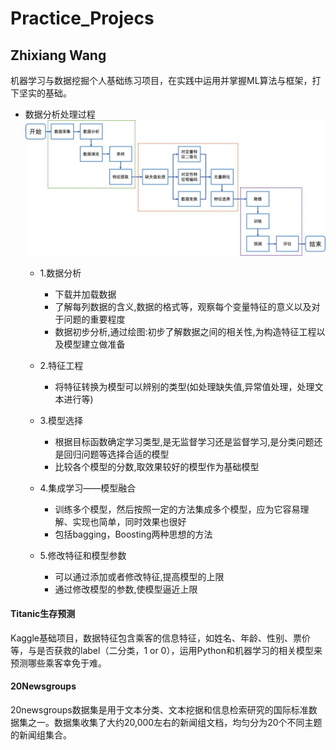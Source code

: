 # Practice_Projecs
## Zhixiang Wang

机器学习与数据挖掘个人基础练习项目，在实践中运用并掌握ML算法与框架，打下坚实的基础。<br>

* 数据分析处理过程
![](./pic/process.jpg)<br>

    * 1.数据分析
      * 下载并加载数据
      * 了解每列数据的含义,数据的格式等，观察每个变量特征的意义以及对于问题的重要程度
      * 数据初步分析,通过绘图:初步了解数据之间的相关性,为构造特征工程以及模型建立做准备

    * 2.特征工程
      * 将特征转换为模型可以辨别的类型(如处理缺失值,异常值处理，处理文本进行等)

    * 3.模型选择
      * 根据目标函数确定学习类型,是无监督学习还是监督学习,是分类问题还是回归问题等选择合适的模型
      * 比较各个模型的分数,取效果较好的模型作为基础模型

    * 4.集成学习——模型融合
      * 训练多个模型，然后按照一定的方法集成多个模型，应为它容易理解、实现也简单，同时效果也很好
      * 包括bagging，Boosting两种思想的方法

    * 5.修改特征和模型参数
      * 可以通过添加或者修改特征,提高模型的上限
      * 通过修改模型的参数,使模型逼近上限


#### Titanic生存预测
Kaggle基础项目，数据特征包含乘客的信息特征，如姓名、年龄、性别、票价等，与是否获救的label（二分类，1 or 0），运用Python和机器学习的相关模型来预测哪些乘客幸免于难。

#### 20Newsgroups
20newsgroups数据集是用于文本分类、文本挖据和信息检索研究的国际标准数据集之一。数据集收集了大约20,000左右的新闻组文档，均匀分为20个不同主题的新闻组集合。
